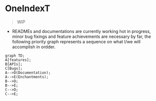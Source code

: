 # OneIndexT

> WIP
 - READMEs and documentations are currently working hot in progress, minor bug fixings and feature achievements are necessary by far, the following priority graph represents a sequence on what I/we will accomplish in ordder.

```mermaid
graph TD;
A[features];
B[APIs];
C[Bugs];
A-->D(Documentation);
A-->E(Enchantments);
B-->D;
B-->E;
C-->D;
C-->E;
```